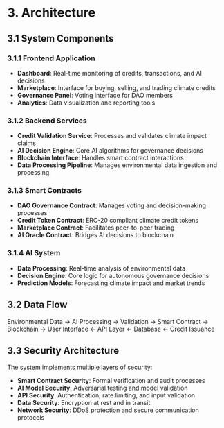 # 3. Architecture

## 3.1 System Components

### 3.1.1 Frontend Application

* **Dashboard**: Real-time monitoring of credits, transactions, and AI decisions
* **Marketplace**: Interface for buying, selling, and trading climate credits
* **Governance Panel**: Voting interface for DAO members
* **Analytics**: Data visualization and reporting tools

### 3.1.2 Backend Services

* **Credit Validation Service**: Processes and validates climate impact claims
* **AI Decision Engine**: Core AI algorithms for governance decisions
* **Blockchain Interface**: Handles smart contract interactions
* **Data Processing Pipeline**: Manages environmental data ingestion and processing

### 3.1.3 Smart Contracts

* **DAO Governance Contract**: Manages voting and decision-making processes
* **Credit Token Contract**: ERC-20 compliant climate credit tokens
* **Marketplace Contract**: Facilitates peer-to-peer trading
* **AI Oracle Contract**: Bridges AI decisions to blockchain

### 3.1.4 AI System
* **Data Processing**: Real-time analysis of environmental data
* **Decision Engine**: Core logic for autonomous governance decisions
* **Prediction Models**: Forecasting climate impact and market trends

## 3.2 Data Flow
Environmental Data → AI Processing → Validation → Smart Contract → Blockchain
                                        ->
User Interface ← API Layer ← Database ← Credit Issuance

## 3.3 Security Architecture

The system implements multiple layers of security:

* **Smart Contract Security**: Formal verification and audit processes
* **AI Model Security**: Adversarial testing and model validation
* **API Security**: Authentication, rate limiting, and input validation
* **Data Security**: Encryption at rest and in transit
* **Network Security**: DDoS protection and secure communication protocols
